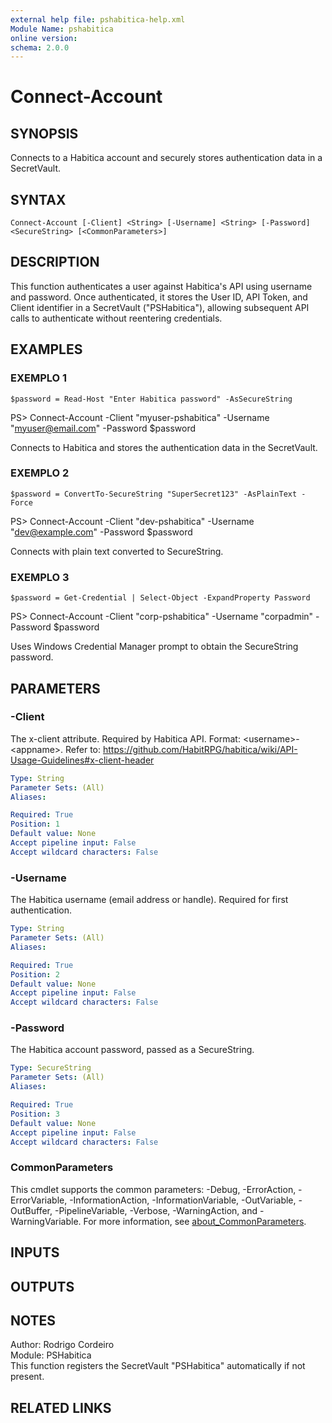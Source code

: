 ```yaml
---
external help file: pshabitica-help.xml
Module Name: pshabitica
online version:
schema: 2.0.0
---
```


# Connect-Account

## SYNOPSIS
Connects to a Habitica account and securely stores authentication data in a SecretVault.

## SYNTAX

```
Connect-Account [-Client] <String> [-Username] <String> [-Password] <SecureString> [<CommonParameters>]
```

## DESCRIPTION
This function authenticates a user against Habitica's API using username and password.
Once authenticated, it stores the User ID, API Token, and Client identifier in a SecretVault ("PSHabitica"),
allowing subsequent API calls to authenticate without reentering credentials.

## EXAMPLES

### EXEMPLO 1
```
$password = Read-Host "Enter Habitica password" -AsSecureString
```

PS\> Connect-Account -Client "myuser-pshabitica" -Username "myuser@email.com" -Password $password

Connects to Habitica and stores the authentication data in the SecretVault.

### EXEMPLO 2
```
$password = ConvertTo-SecureString "SuperSecret123" -AsPlainText -Force
```

PS\> Connect-Account -Client "dev-pshabitica" -Username "dev@example.com" -Password $password

Connects with plain text converted to SecureString.

### EXEMPLO 3
```
$password = Get-Credential | Select-Object -ExpandProperty Password
```

PS\> Connect-Account -Client "corp-pshabitica" -Username "corpadmin" -Password $password

Uses Windows Credential Manager prompt to obtain the SecureString password.

## PARAMETERS

### -Client
The x-client attribute.
Required by Habitica API. 
Format: \<username\>-\<appname\>.
Refer to: https://github.com/HabitRPG/habitica/wiki/API-Usage-Guidelines#x-client-header

```yaml
Type: String
Parameter Sets: (All)
Aliases:

Required: True
Position: 1
Default value: None
Accept pipeline input: False
Accept wildcard characters: False
```

### -Username
The Habitica username (email address or handle).
Required for first authentication.

```yaml
Type: String
Parameter Sets: (All)
Aliases:

Required: True
Position: 2
Default value: None
Accept pipeline input: False
Accept wildcard characters: False
```

### -Password
The Habitica account password, passed as a SecureString.

```yaml
Type: SecureString
Parameter Sets: (All)
Aliases:

Required: True
Position: 3
Default value: None
Accept pipeline input: False
Accept wildcard characters: False
```

### CommonParameters
This cmdlet supports the common parameters: -Debug, -ErrorAction, -ErrorVariable, -InformationAction, -InformationVariable, -OutVariable, -OutBuffer, -PipelineVariable, -Verbose, -WarningAction, and -WarningVariable. For more information, see [about_CommonParameters](http://go.microsoft.com/fwlink/?LinkID=113216).

## INPUTS

## OUTPUTS

## NOTES
Author: Rodrigo Cordeiro  
Module: PSHabitica  
This function registers the SecretVault "PSHabitica" automatically if not present.

## RELATED LINKS

